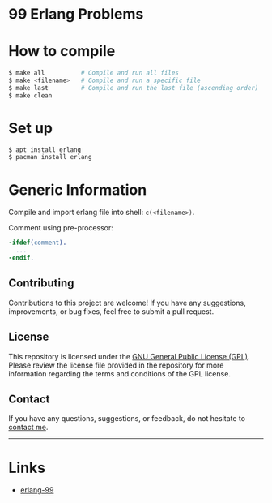 # **99 Erlang Problems**

# How to compile

```Bash
$ make all          # Compile and run all files
$ make <filename>   # Compile and run a specific file
$ make last         # Compile and run the last file (ascending order)
$ make clean
```

# Set up

```Bash
$ apt install erlang
$ pacman install erlang
```

# Generic Information

Compile and import erlang file into shell: `c(<filename>)`.

Comment using pre-processor:

```erlang
-ifdef(comment).
  ...
-endif.
```

## Contributing

Contributions to this project are welcome! If you have any suggestions, improvements, or bug fixes, feel free to submit a pull request.

## License

This repository is licensed under the [GNU General Public License (GPL)](https://www.gnu.org/licenses/gpl-3.0.html). Please review the license file provided in the repository for more information regarding the terms and conditions of the GPL license.

## Contact

If you have any questions, suggestions, or feedback, do not hesitate to [contact me](https://federicobruzzone.github.io/).

---

# Links

- [erlang-99](https://purijatin.github.io/newsletters/erlang-99/)

